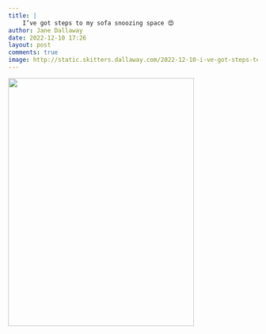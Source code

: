 ```yaml
---
title: |
    I’ve got steps to my sofa snoozing space 😍
author: Jane Dallaway
date: 2022-12-10 17:26
layout: post
comments: true
image: http://static.skitters.dallaway.com/2022-12-10-i-ve-got-steps-to-my-sofa-snoozing-space-heart-eyes-fullsize-0.jpeg
---
```


<a href="http://static.skitters.dallaway.com/2022-12-10-i-ve-got-steps-to-my-sofa-snoozing-space-heart-eyes-fullsize-0.jpeg"><img src="http://static.skitters.dallaway.com/2022-12-10-i-ve-got-steps-to-my-sofa-snoozing-space-heart-eyes-thumb-0.jpeg" width="375" height="500"></a>



